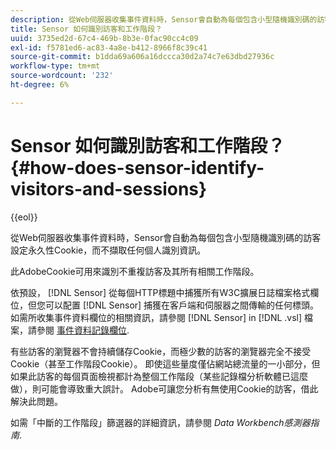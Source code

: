 ```yaml
---
description: 從Web伺服器收集事件資料時，Sensor會自動為每個包含小型隨機識別碼的訪客設定永久性Cookie，而不擷取任何個人識別資訊。
title: Sensor 如何識別訪客和工作階段？
uuid: 3735ed2d-67c4-469b-8b3e-0fac90cc4c09
exl-id: f5781ed6-ac83-4a8e-b412-8966f8c39c41
source-git-commit: b1dda69a606a16dccca30d2a74c7e63dbd27936c
workflow-type: tm+mt
source-wordcount: '232'
ht-degree: 6%

---
```


# Sensor 如何識別訪客和工作階段？{#how-does-sensor-identify-visitors-and-sessions}

{{eol}}

從Web伺服器收集事件資料時，Sensor會自動為每個包含小型隨機識別碼的訪客設定永久性Cookie，而不擷取任何個人識別資訊。

此AdobeCookie可用來識別不重複訪客及其所有相關工作階段。

依預設， [!DNL Sensor] 從每個HTTP標題中捕獲所有W3C擴展日誌檔案格式欄位，但您可以配置 [!DNL Sensor] 捕獲在客戶端和伺服器之間傳輸的任何標頭。 如需所收集事件資料欄位的相關資訊，請參閱 [!DNL Sensor] in [!DNL .vsl] 檔案，請參閱 [事件資料記錄欄位](../../home/c-snsr-ovrvw/c-evnt-data-rcd-flds/c-evnt-data-rcd-flds.md#concept-ed2a8797cb5b4995b55ffd50a9f12a44).

有些訪客的瀏覽器不會持續儲存Cookie，而極少數的訪客的瀏覽器完全不接受Cookie（甚至工作階段Cookie）。 即使這些量度僅佔網站總流量的一小部分，但如果此訪客的每個頁面檢視都計為整個工作階段（某些記錄檔分析軟體已這麼做），則可能會導致重大誤計。 Adobe可讓您分析有無使用Cookie的訪客，借此解決此問題。

如需「中斷的工作階段」篩選器的詳細資訊，請參閱 *Data Workbench感測器指南*.

